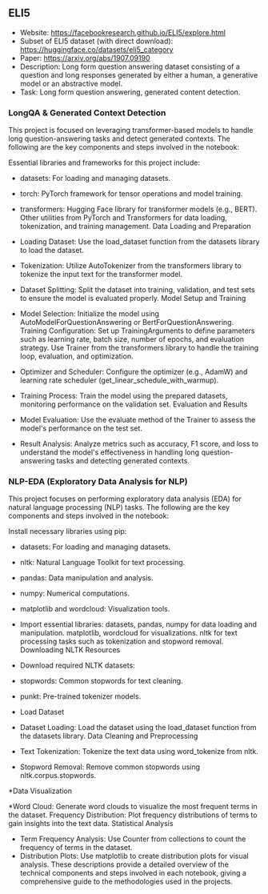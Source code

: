 ## ELI5
* Website: https://facebookresearch.github.io/ELI5/explore.html
* Subset of ELI5 dataset (with direct download): https://huggingface.co/datasets/eli5_category
* Paper: https://arxiv.org/abs/1907.09190
* Description: Long form question answering dataset consisting of a question and long responses
generated by either a human, a generative model or an abstractive model.
* Task: Long form question answering, generated content detection.

### LongQA & Generated Context Detection
This project is focused on leveraging transformer-based models to handle long question-answering tasks and detect generated contexts. The following are the key components and steps involved in the notebook:

Essential libraries and frameworks for this project include:
* datasets: For loading and managing datasets.
* torch: PyTorch framework for tensor operations and model training.
* transformers: Hugging Face library for transformer models (e.g., BERT).
Other utilities from PyTorch and Transformers for data loading, tokenization, and training management.
Data Loading and Preparation

* Loading Dataset: Use the load_dataset function from the datasets library to load the dataset.
* Tokenization: Utilize AutoTokenizer from the transformers library to tokenize the input text for the transformer model.
* Dataset Splitting: Split the dataset into training, validation, and test sets to ensure the model is evaluated properly.
Model Setup and Training

* Model Selection: Initialize the model using AutoModelForQuestionAnswering or BertForQuestionAnswering.
Training Configuration:
Set up TrainingArguments to define parameters such as learning rate, batch size, number of epochs, and evaluation strategy.
Use Trainer from the transformers library to handle the training loop, evaluation, and optimization.
* Optimizer and Scheduler: Configure the optimizer (e.g., AdamW) and learning rate scheduler (get_linear_schedule_with_warmup).
* Training Process: Train the model using the prepared datasets, monitoring performance on the validation set.
Evaluation and Results

* Model Evaluation: Use the evaluate method of the Trainer to assess the model's performance on the test set.
* Result Analysis: Analyze metrics such as accuracy, F1 score, and loss to understand the model's effectiveness in handling long question-answering tasks and detecting generated contexts.


### NLP-EDA (Exploratory Data Analysis for NLP)
This project focuses on performing exploratory data analysis (EDA) for natural language processing (NLP) tasks. The following are the key components and steps involved in the notebook:

Install necessary libraries using pip:
* datasets: For loading and managing datasets.
* nltk: Natural Language Toolkit for text processing.
* pandas: Data manipulation and analysis.
* numpy: Numerical computations.
* matplotlib and wordcloud: Visualization tools.

* Import essential libraries:
datasets, pandas, numpy for data loading and manipulation.
matplotlib, wordcloud for visualizations.
nltk for text processing tasks such as tokenization and stopword removal.
Downloading NLTK Resources

* Download required NLTK datasets:
* stopwords: Common stopwords for text cleaning.
* punkt: Pre-trained tokenizer models.
* Load Dataset

* Dataset Loading: Load the dataset using the load_dataset function from the datasets library.
Data Cleaning and Preprocessing

* Text Tokenization: Tokenize the text data using word_tokenize from nltk.
* Stopword Removal: Remove common stopwords using nltk.corpus.stopwords.
  
*Data Visualization

*Word Cloud: Generate word clouds to visualize the most frequent terms in the dataset.
Frequency Distribution: Plot frequency distributions of terms to gain insights into the text data.
Statistical Analysis

* Term Frequency Analysis: Use Counter from collections to count the frequency of terms in the dataset.
* Distribution Plots: Use matplotlib to create distribution plots for visual analysis.
These descriptions provide a detailed overview of the technical components and steps involved in each notebook, giving a comprehensive guide to the methodologies used in the projects.
